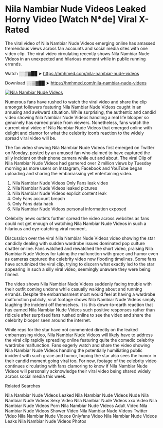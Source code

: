 ﻿# Nila Nambiar Nude Videos Leaked Horny Video [Watch N*de] Viral X-Rated

The viral video of ﻿Nila Nambiar Nude Videos emerging online has amassed tremendous views across fan accounts and social media sites with one video clip. The viral video circulating recently shows ﻿Nila Nambiar Nude Videos in an unexpected and hilarious moment while in public running errands. 

Watch ░░▒▓██ ➤ https://hmhmed.com/nila-nambiar-nude-videos

Download ░░▒▓██ ➤ https://hmhmed.com/nila-nambiar-nude-videos

[![Nila Nambiar Nude Videos](https://i.imgur.com/dJHk4Zq.gif)](https://hmhmed.com/nila-nambiar-nude-videos)

Numerous fans have rushed to watch the viral video and share the clip amongst followers featuring ﻿Nila Nambiar Nude Videos caught in an amusing and awkward situation. While surprising, the authentic and candid video showing ﻿Nila Nambiar Nude Videos handling a real life blooper so genuinely has earned praise from viewers. Nonetheless, fans watch the current viral video of ﻿Nila Nambiar Nude Videos that emerged online with delight and clamor for what the celebrity icon’s reaction to the widely spread viral video will be.

The fan video showing ﻿Nila Nambiar Nude Videos first emerged on Twitter on Monday, posted by an amused fan who claimed to have captured the silly incident on their phone camera while out and about. The viral Clip of ﻿Nila Nambiar Nude Videos had garnered over 2 million views by Tuesday morning as more users on Instagram, Facebook and YouTube began uploading and sharing the embarrassing yet entertaining video. 

1. ﻿Nila Nambiar Nude Videos Only Fans leak video
2. ﻿Nila Nambiar Nude Videos leaked pictures
3. ﻿Nila Nambiar Nude Videos explicit content leak
4. Only Fans account breach
5. Only Fans data hack
6. ﻿Nila Nambiar Nude Videos personal information exposed

Celebrity news outlets further spread the video across websites as fans could not get enough of watching ﻿Nila Nambiar Nude Videos in such a hilarious and eye-catching viral moment. 

Discussion over the viral ﻿Nila Nambiar Nude Videos video showing the star candidly dealing with sudden wardrobe issues dominated pop culture chatter online. Fans watched and rewatched the short video, praising ﻿Nila Nambiar Nude Videos for taking the malfunction with grace and humor even as cameras captured the celebrity video now flooding timelines. Some fans have scrutinized the viral clip, trying to discern what exactly led to the star appearing in such a silly viral video, seemingly unaware they were being filmed.

The video shows ﻿Nila Nambiar Nude Videos suddenly facing trouble with their outfit coming undone while casually walking about and running errands. Despite the embarrassment most would feel at having a wardrobe malfunction publicly, viral footage shows ﻿Nila Nambiar Nude Videos simply laughing the incident off themselves. It is this down-to-earth reaction that has earned ﻿Nila Nambiar Nude Videos such positive responses rather than ridicule after surprised fans rushed online to see the video and share the celebrity blooper seen around the internet.  

While reps for the star have not commented directly on the leaked embarrassing video, ﻿Nila Nambiar Nude Videos will likely have to address the viral clip rapidly spreading online featuring quite the comedic celebrity wardrobe malfunction. Fans eagerly watch and share the video showing ﻿Nila Nambiar Nude Videos handling the potentially humiliating public incident with such grace and humor, hoping the star also sees the humor in their candid moment going viral too. For now, footage of the celebrity video continues circulating with fans clamoring to know if ﻿Nila Nambiar Nude Videos will personally acknowledge their viral video being shared widely across social media this week.

Related Searches

﻿Nila Nambiar Nude Videos Leaked
﻿Nila Nambiar Nude Videos Nude
﻿Nila Nambiar Nude Videos Sexy Video
﻿Nila Nambiar Nude Videos xxx Video
﻿Nila Nambiar Nude Videos Porn
﻿Nila Nambiar Nude Videos Adult Video
﻿Nila Nambiar Nude Videos Shower Video
﻿Nila Nambiar Nude Videos Twitter Video
﻿Nila Nambiar Nude Videos Onlyfans Video
﻿Nila Nambiar Nude Videos Leaks
﻿Nila Nambiar Nude Videos Photos